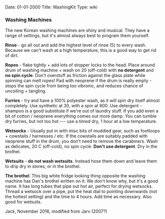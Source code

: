 Date: 01-01-2000
Title: WashingKit
Type: wiki

### Washing Machines

The new Korean washing machines are shiny and musical.
They have a range of settings, but it's almost always best to program them yourself.

**Rinse** - go all out and add the highest level of rinse (5) to every wash.
Because we can't wash at a high temperature, this is a good way to get rid of dirt.

**Ropes** - flake tightly + add lots of stopper locks to the head. Place
around drum of washing machine + wash on 20 (off-cold) with **no
detergent** and **no spin cycle**. Don't overstuff as friction against the glass plate while
spinning can melt ropes! Pad with neoprene if the drum is really empty -
stops the spin cycle from being too vibronic, and reduces chance of
uncoiling + tangling.

**Furries** - try and have a 100% polyester wash, as it will spin dry
itself almost completely. Use synthetic at 30, with a spin at 800. 
Use detergent - shampoo is a good substitute if we're out of
laundry stuff.
If you add even a bit of cotton / neoprene everything comes out more damp. 
You can tumble dry furries, but not too hot --- use a timed dry, 1 hour at a low temperature. 

**Wetsocks** - Usually put in with misc bits of muddied gear, such as footloops + cowstails / harnesses / etc. 
If the cowstails are suitably padded with neoprene stuff in the drum, you don't
need to remove the carabiners. Wash as delicates, 20 C (off-cold), no spin cycle.
**Don't use detergent**. Dry in the brothel.

**Wetsuits** - **do not wash wetsuits**. Instead hose them down and leave them to drip dry in stores, or in the brothel.

**The brothel**. This big white fridge looking thing opposite the washing machine has Dan's brothel written on it.
We don't know why, but it's a good name. It has long tubes that pipe out hot air, perfect for drying wetsocks.
Thread a wetsock over a pipe, put the heat dial to pointing downwards (not the hottest setting) and the time to 4 hours. Add time as necessary. Also good for wetsuits.

Jack, November 2016, modified from Jarv (2007?)
